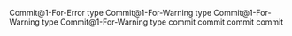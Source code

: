 Commit@1-For-Error type
Commit@1-For-Warning type
Commit@1-For-Warning type
Commit@1-For-Warning type
commit commit commit commit
